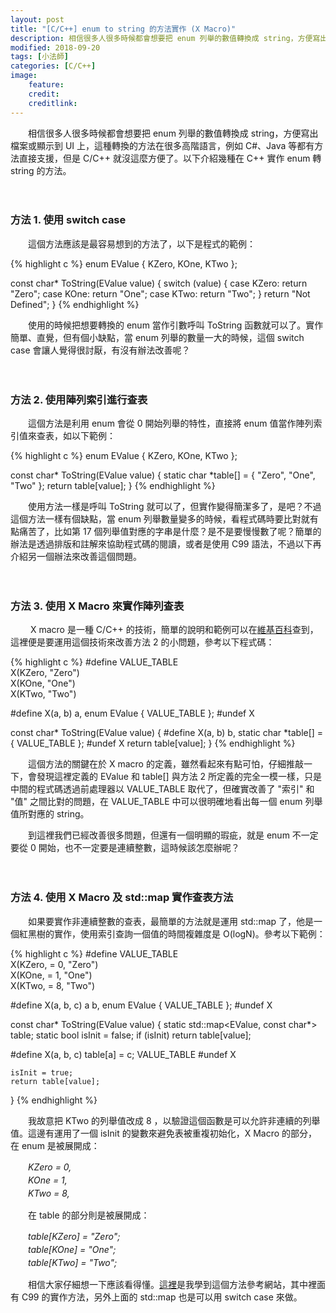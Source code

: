 ```yaml
---
layout: post
title: "[C/C++] enum to string 的方法實作 (X Macro)"
description: 相信很多人很多時候都會想要把 enum 列舉的數值轉換成 string，方便寫出檔案或顯示到 UI 上，這種轉換的方法在很多高階語言，例如 C#, Java 等都有方法直接支援，但是 C/C++ 就沒這麼方便了。以下介紹幾種在 C++ 實作 enum 轉 string 的方法。
modified: 2018-09-20
tags: [小法師]
categories: [C/C++]
image:
    feature: 
    credit: 
    creditlink: 
---
```


　　相信很多人很多時候都會想要把 enum 列舉的數值轉換成 string，方便寫出檔案或顯示到 UI 上，這種轉換的方法在很多高階語言，例如 C#、Java 等都有方法直接支援，但是 C/C++ 就沒這麼方便了。以下介紹幾種在 C++ 實作 enum 轉 string 的方法。

<!--more-->
　

### 方法 1. 使用 switch case
　　這個方法應該是最容易想到的方法了，以下是程式的範例：

{% highlight c %}
enum EValue { KZero, KOne, KTwo };

const char* ToString(EValue value)
{
	switch (value) {
	case KZero:
		return "Zero";
	case KOne:
		return "One";
	case KTwo:
		return "Two";
	}
	return "Not Defined";
}
{% endhighlight %}

　　使用的時候把想要轉換的 enum 當作引數呼叫 ToString 函數就可以了。實作簡單、直覺，但有個小缺點，當 enum 列舉的數量一大的時候，這個 switch case 會讓人覺得很討厭，有沒有辦法改善呢？

　

### 方法 2. 使用陣列索引進行查表
　　這個方法是利用 enum 會從 0 開始列舉的特性，直接將 enum 值當作陣列索引值來查表，如以下範例：

{% highlight c %}
enum EValue { KZero, KOne, KTwo };

const char* ToString(EValue value)
{
	static char *table[] = { "Zero", "One", "Two" };
	return table[value];
}
{% endhighlight %}

　　使用方法一樣是呼叫 ToString 就可以了，但實作變得簡潔多了，是吧？不過這個方法一樣有個缺點，當 enum 列舉數量變多的時候，看程式碼時要比對就有點痛苦了，比如第 17 個列舉值對應的字串是什麼？是不是要慢慢數了呢？簡單的辦法是透過排版和註解來協助程式碼的閱讀，或者是使用 C99 語法，不過以下再介紹另一個辦法來改善這個問題。

　

### 方法 3. 使用 X Macro 來實作陣列查表
　　 X macro 是一種 C/C++ 的技術，簡單的說明和範例可以在[維基百科](https://en.wikipedia.org/wiki/X_Macro)查到，這裡便是要運用這個技術來改善方法 2 的小問題，參考以下程式碼：

{% highlight c %}
#define VALUE_TABLE \
	X(KZero, "Zero") \
	X(KOne, "One") \
	X(KTwo, "Two")

#define X(a, b) a,
enum EValue { VALUE_TABLE };
#undef X

const char* ToString(EValue value)
{
#define X(a, b) b,
	static char *table[] = { VALUE_TABLE };
#undef X
	return table[value];
}
{% endhighlight %}

　　這個方法的關鍵在於 X macro 的定義，雖然看起來有點可怕，仔細推敲一下，會發現這裡定義的 EValue 和 table[] 與方法 2 所定義的完全一模一樣，只是中間的程式碼透過前處理器以 VALUE_TABLE 取代了，但確實改善了 "索引" 和 "值" 之間比對的問題，在 VALUE_TABLE 中可以很明確地看出每一個 enum 列舉值所對應的 string。

　　到這裡我們已經改善很多問題，但還有一個明顯的瑕疵，就是 enum 不一定要從 0 開始，也不一定要是連續整數，這時候該怎麼辦呢？

　

### 方法 4. 使用 X Macro 及 std::map 實作查表方法
　　如果要實作非連續整數的查表，最簡單的方法就是運用 std::map 了，他是一個紅黑樹的實作，使用索引查詢一個值的時間複雜度是 O(logN)。參考以下範例：

{% highlight c %}
#define VALUE_TABLE \
	X(KZero, = 0, "Zero") \
	X(KOne,  = 1, "One") \
	X(KTwo,  = 8, "Two")

#define X(a, b, c) a b,
enum EValue { VALUE_TABLE };
#undef X

const char* ToString(EValue value)
{
	static std::map<EValue, const char*> table;
	static bool isInit = false;
	if (isInit)
		return table[value];

#define X(a, b, c) table[a] = c;
	VALUE_TABLE
#undef X

	isInit = true;
	return table[value];
}
{% endhighlight %}

　　我故意把 KTwo 的列舉值改成 8 ，以驗證這個函數是可以允許非連續的列舉值。這邊有運用了一個 isInit 的變數來避免表被重複初始化，X Macro 的部分，在 enum 是被展開成：

<div style="line-height:150%;font-style:italic">
　　KZero = 0,<br>
　　KOne = 1,<br>
　　KTwo = 8,<br>
</div>

　　在 table 的部分則是被展開成：

<div style="line-height:150%;font-style:italic">
　　table[KZero] = "Zero";<br>
　　table[KOne] = "One";<br>
　　table[KTwo] = "Two";<br>
</div>

　　相信大家仔細想一下應該看得懂。[這裡](http://www.drdobbs.com/the-new-c-x-macros/184401387)是我學到這個方法參考網站，其中裡面有 C99 的實作方法，另外上面的 std::map 也是可以用 switch case 來做。